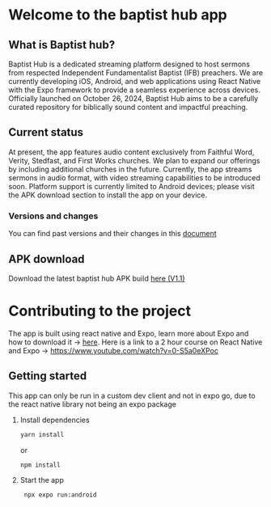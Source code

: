 # Welcome to the baptist hub app
## What is Baptist hub?
Baptist Hub is a dedicated streaming platform designed to host sermons from respected Independent Fundamentalist Baptist (IFB) preachers. We are currently developing iOS, Android, and web applications using React Native with the Expo framework to provide a seamless experience across devices. Officially launched on October 26, 2024, Baptist Hub aims to be a carefully curated repository for biblically sound content and impactful preaching.

## Current status
At present, the app features audio content exclusively from Faithful Word, Verity, Stedfast, and First Works churches. We plan to expand our offerings by including additional churches in the future. Currently, the app streams sermons in audio format, with video streaming capabilities to be introduced soon. Platform support is currently limited to Android devices; please visit the APK download section to install the app on your device.
### Versions and changes
You can find past versions and their changes in this [document](changes.md)

## APK download
Download the latest baptist hub APK build [here (V1.1)](https://drive.google.com/drive/folders/1ySam8S_PlfngAY5-MRNlu-fNp7b4nvO2?usp=drive_link)

# Contributing to the project
The app is built using react native and Expo, learn more about Expo and how to download it -> [here](https://docs.expo.dev/).
Here is a link to a 2 hour course on React Native and Expo -> https://www.youtube.com/watch?v=0-S5a0eXPoc

## Getting started
This app can only be run in a custom dev client and not in expo go, due to the
react native library not being an expo package

1. Install dependencies

   ```bash
   yarn install
   ```
   or 
   ```bash
   npm install
   ``` 

2. Start the app

   ```bash
    npx expo run:android
   ```



